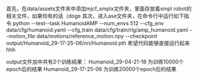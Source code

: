 首先，在data/assets文件夹中添加mjcf_smplx文件夹，里面存放着smpl robot的相关文件，如果你有的话（doge
其次，进入ase文件夹，在命令行中运行如下指令
python --test--task HumanoidAMP --num_envs 512 --cfg_env data/cfg/humanoid.yaml --cfg_train data/cfg/train/rlg/amp_humanoid.yaml --motion_file data/motions/reference_motion.npy --checkpoint output/Humanoid_29-17-25-06/nn/Humanoid.pth
希望代码能够直接运行起来hhh

output文件加中共有2个训练结果：
Humanoid_29-04-21-18 为训练10000个epoch后的结果
Humanoid_29-17-25-06 为训练20000个epoch后的结果
